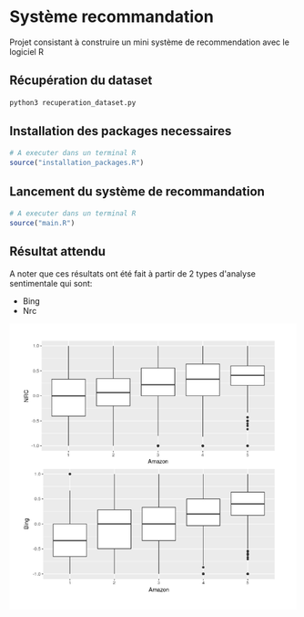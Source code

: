 # Système recommandation

Projet consistant à construire un mini système de recommendation avec le logiciel R

## Récupération du dataset

```bash
python3 recuperation_dataset.py
```

## Installation des packages necessaires

```R
# A executer dans un terminal R
source("installation_packages.R")
```

## Lancement du système de recommandation

```R
# A executer dans un terminal R
source("main.R")
```

## Résultat attendu

A noter que ces résultats ont été fait à partir de 2 types d'analyse sentimentale qui sont:

- Bing
- Nrc

<p align="center">
  <img src="img/score_revue.png"
  alt="Score revue"/>
</p>
